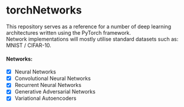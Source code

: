 # torchNetworks

This repository serves as a reference for a number of deep learning architectures written using the PyTorch framework.
<br> Network implementations will mostly utilise standard datasets such as: MNIST / CIFAR-10.

#### Networks:

- [x] Neural Networks
- [x] Convolutional Neural Networks
- [x] Recurrent Neural Networks
- [x] Generative Adversarial Networks
- [x] Variational Autoencoders
